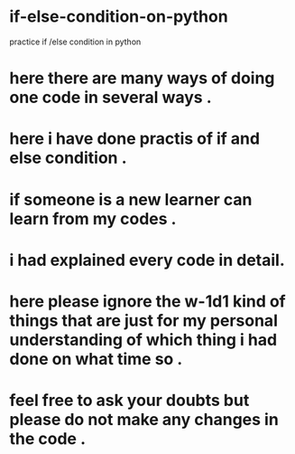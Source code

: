 # if-else-condition-on-python
practice if /else condition in python
# here there are many ways of doing one code in several ways .
# here i have done practis of if and else condition .
# if someone is a new learner can learn from my codes .
# i had explained every code in detail.
# here please ignore the w-1d1 kind of things that are just for my personal understanding of which thing i had done on what time so .
# feel free to ask your doubts but please do not make any changes in the code .
